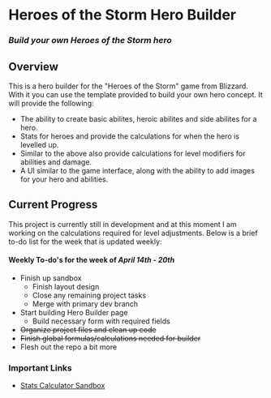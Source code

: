 # Heroes of the Storm Hero Builder
### *Build your own Heroes of the Storm hero*

## Overview

This is a hero builder for the "Heroes of the Storm" game from Blizzard. With it you can use the template provided to build your own hero concept. It will provide the following:

* The ability to create basic abilites, heroic abilites and side abilites for a hero.
* Stats for heroes and provide the calculations for when the hero is levelled up.
* Similar to the above also provide calculations for level modifiers for abilities and damage.
* A UI similar to the game interface, along with the ability to add images for your hero and abilities.

## Current Progress

This project is currently still in development and at this moment I am working on the calculations required for level adjustments. Below is a brief to-do list for the week that is updated weekly:

#### Weekly To-do's for the week of *April 14th - 20th*

* Finish up sandbox
  * Finish layout design
  * Close any remaining project tasks
  * Merge with primary dev branch
* Start building Hero Builder page
  * Build necessary form with required fields
* ~~Organize project files and clean up code~~
* ~~Finish global formulas/calculations needed for builder~~
* Flesh out the repo a bit more

### Important Links

* [Stats Calculator Sandbox](https://codepen.io/ElecRei/pen/oOogZX)
